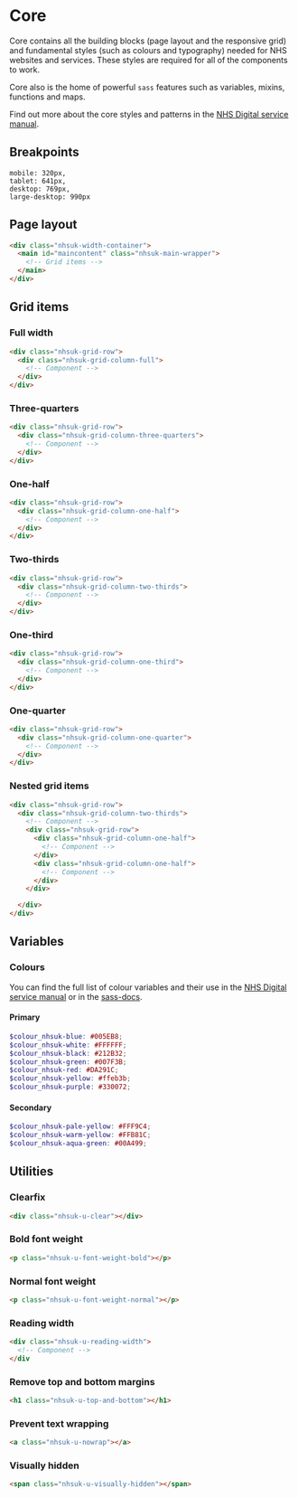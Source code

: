 # Core

Core contains all the building blocks (page layout and the responsive grid) and fundamental styles (such as colours and typography) needed for NHS websites and services. These styles are required for all of the components to work.

Core also is the home of powerful `sass` features such as variables, mixins, functions and maps.

Find out more about the core styles and patterns in the [NHS Digital service manual](https://beta.nhs.uk/service-manual/).

## Breakpoints

```
mobile: 320px,
tablet: 641px,
desktop: 769px,
large-desktop: 990px
```

## Page layout

```html
<div class="nhsuk-width-container">
  <main id="maincontent" class="nhsuk-main-wrapper">
    <!-- Grid items -->
  </main>
</div>
```

## Grid items

### Full width

```html
<div class="nhsuk-grid-row">
  <div class="nhsuk-grid-column-full">
    <!-- Component -->
  </div>
</div>
```

### Three-quarters

```html
<div class="nhsuk-grid-row">
  <div class="nhsuk-grid-column-three-quarters">
    <!-- Component -->
  </div>
</div>
```

### One-half

```html
<div class="nhsuk-grid-row">
  <div class="nhsuk-grid-column-one-half">
    <!-- Component -->
  </div>
</div>
```

### Two-thirds

```html
<div class="nhsuk-grid-row">
  <div class="nhsuk-grid-column-two-thirds">
    <!-- Component -->
  </div>
</div>
```

### One-third

```html
<div class="nhsuk-grid-row">
  <div class="nhsuk-grid-column-one-third">
    <!-- Component -->
  </div>
</div>
```

### One-quarter

```html
<div class="nhsuk-grid-row">
  <div class="nhsuk-grid-column-one-quarter">
    <!-- Component -->
  </div>
</div>
```

### Nested grid items

```html
<div class="nhsuk-grid-row">
  <div class="nhsuk-grid-column-two-thirds">
    <!-- Component -->
    <div class="nhsuk-grid-row">
      <div class="nhsuk-grid-column-one-half">
        <!-- Component -->
      </div>
      <div class="nhsuk-grid-column-one-half">
        <!-- Component -->
      </div>
    </div>

  </div>
</div>
```

## Variables

### Colours

You can find the full list of colour variables and their use in the [NHS Digital service manual](https://beta.nhs.uk/service-manual/) or in the [sass-docs]().

#### Primary

```scss
$colour_nhsuk-blue: #005EB8;
$colour_nhsuk-white: #FFFFFF;
$colour_nhsuk-black: #212B32;
$colour_nhsuk-green: #007F3B;
$colour_nhsuk-red: #DA291C;
$colour_nhsuk-yellow: #ffeb3b;
$colour_nhsuk-purple: #330072;
```

#### Secondary

```scss
$colour_nhsuk-pale-yellow: #FFF9C4;
$colour_nhsuk-warm-yellow: #FFB81C;
$colour_nhsuk-aqua-green: #00A499;
```

## Utilities

### Clearfix 

```html
<div class="nhsuk-u-clear"></div>
```

### Bold font weight

```html
<p class="nhsuk-u-font-weight-bold"></p>
```

### Normal font weight

```html
<p class="nhsuk-u-font-weight-normal"></p>
```

### Reading width

```html
<div class="nhsuk-u-reading-width">
  <!-- Component -->
</div
```

### Remove top and bottom margins

```html
<h1 class="nhsuk-u-top-and-bottom"></h1>
```

### Prevent text wrapping 

```html
<a class="nhsuk-u-nowrap"></a>
```

### Visually hidden

```html
<span class="nhsuk-u-visually-hidden"></span>
```
